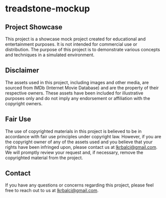 # treadstone-mockup


## Project Showcase
This project is a showcase mock project created for educational and entertainment purposes. It is not intended for commercial use or distribution. The purpose of this project is to demonstrate various concepts and techniques in a simulated environment.

## Disclaimer
The assets used in this project, including images and other media, are sourced from IMDb (Internet Movie Database) and are the property of their respective owners. These assets have been included for illustrative purposes only and do not imply any endorsement or affiliation with the copyright owners.

## Fair Use
The use of copyrighted materials in this project is believed to be in accordance with fair use principles under copyright law. However, if you are the copyright owner of any of the assets used and you believe that your rights have been infringed upon, please contact us at lkrbalci@gmail.com. We will promptly review your request and, if necessary, remove the copyrighted material from the project.

## Contact
If you have any questions or concerns regarding this project, please feel free to reach out to us at lkrbalci@gmail.com.
